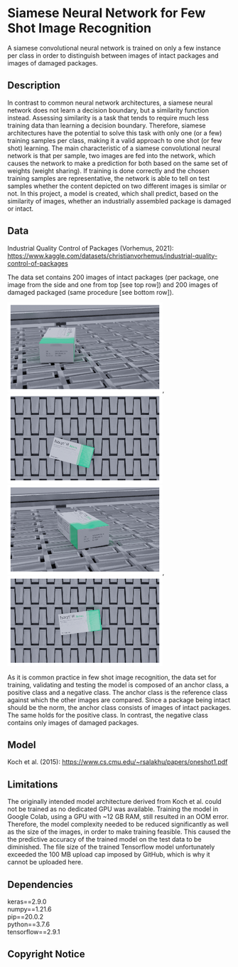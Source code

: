# Siamese Neural Network for Few Shot Image Recognition
A siamese convolutional neural network is trained on only a few instance per class in order to distinguish between images of intact packages and images of damaged packages.

## Description
In contrast to common neural network architectures, a siamese neural network does not learn a decision boundary, but a similarity function instead. Assessing similarity is a task that tends to require much less training data than learning a decision boundary. Therefore, siamese architectures have the potential to solve this task with only one (or a few) training samples per class, making it a valid approach to one shot (or few shot) learning. The main characteristic of a siamese convolutional neural network is that per sample, two images are fed into the network, which causes the network to make a prediction for both based on the same set of weights (weight sharing). If training is done correctly and the chosen training samples are representative, the network is able to tell on test samples whether the content depicted on two different images is similar or not. In this project, a model is created, which shall predict, based on the similarity of images, whether an industrially assembled package is damaged or intact.

## Data
Industrial Quality Control of Packages (Vorhemus, 2021): https://www.kaggle.com/datasets/christianvorhemus/industrial-quality-control-of-packages

The data set contains 200 images of intact packages (per package, one image from the side and one from top [see top row]) and 200 images of damaged packaged (same procedure [see bottom row]).

![image](images/intact_side_view.png "Intact package (side)"), ![image](images/intact_top_view.png "Intact package (top)")
![image](images/damaged_side_view.png "Damaged package (side)"), ![image](images/damaged_top_view.png "Damaged package (top)")

As it is common practice in few shot image recognition, the data set for training, validating and testing the model is composed of an anchor class, a positive class and a negative class. The anchor class is the reference class against which the other images are compared. Since a package being intact should be the norm, the anchor class consists of images of intact packages. The same holds for the positive class. In contrast, the negative class contains only images of damaged packages.

## Model
Koch et al. (2015): https://www.cs.cmu.edu/~rsalakhu/papers/oneshot1.pdf

## Limitations
The originally intended model architecture derived from Koch et al. could not be trained as no dedicated GPU was available. Training the model in Google Colab, using a GPU with ~12 GB RAM, still resulted in an OOM error. Therefore, the model complexity needed to be reduced significantly as well as the size of the images, in order to make training feasible. This caused the the predictive accuracy of the trained model on the test data to be diminished. The file size of the trained Tensorflow model unfortunately exceeded the 100 MB upload cap imposed by GitHub, which is why it cannot be uploaded here. 

## Dependencies
keras==2.9.0<br>
numpy==1.21.6<br>
pip==20.0.2<br>
python==3.7.6<br>
tensorflow==2.9.1

## Copyright Notice
